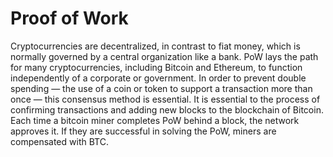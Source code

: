 # Proof of Work

Cryptocurrencies are decentralized, in contrast to fiat money, which is normally governed by a central organization like a bank. PoW lays the path for many cryptocurrencies, including Bitcoin and Ethereum, to function independently of a corporate or government. In order to prevent double spending — the use of a coin or token to support a transaction more than once — this consensus method is essential. It is essential to the process of confirming transactions and adding new blocks to the blockchain of Bitcoin. Each time a bitcoin miner completes PoW behind a block, the network approves it. If they are successful in solving the PoW, miners are compensated with BTC.
